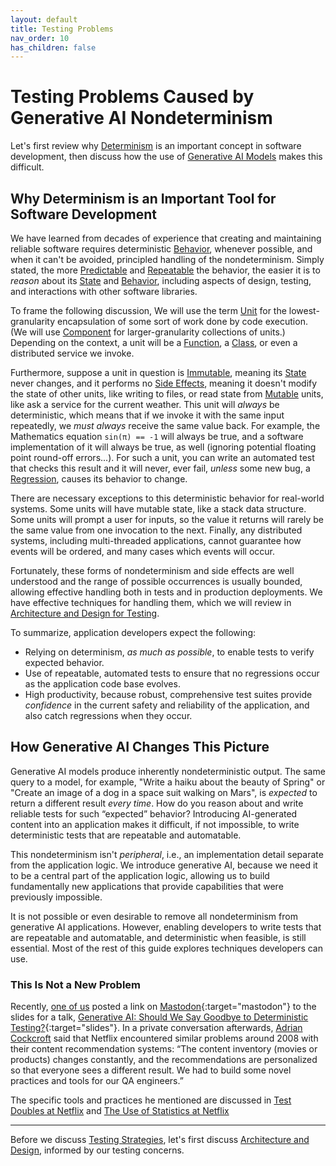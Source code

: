 ```yaml
---
layout: default
title: Testing Problems
nav_order: 10
has_children: false
---
```


# Testing Problems Caused by Generative AI Nondeterminism 

Let's first review why [Determinism]({{site.glossaryurl}}/#determinism) is an important concept in software development, then discuss how the use of [Generative AI Models]({{site.glossaryurl}}/#generative-ai-model) makes this difficult.

## Why Determinism is an Important Tool for Software Development

We have learned from decades of experience that creating and maintaining reliable software requires deterministic [Behavior]({{site.glossaryurl}}/#behavior), whenever possible, and when it can't be avoided, principled handling of the nondeterminism. Simply stated, the more [Predictable]({{site.glossaryurl}}/#predictable) and [Repeatable]({{site.glossaryurl}}/#repeatable) the behavior, the easier it is to _reason_ about its [State]({{site.glossaryurl}}/#state) and [Behavior]({{site.glossaryurl}}/#behavior), including aspects of design, testing, and interactions with other software libraries.

To frame the following discussion, We will use the term [Unit]({{site.glossaryurl}}/#unit) for the lowest-granularity encapsulation of some sort of work done by code execution. (We will use [Component]({{site.glossaryurl}}/#component) for larger-granularity collections of units.) Depending on the context, a unit will be a [Function]({{site.glossaryurl}}/#function), a [Class]({{site.glossaryurl}}/#class), or even a distributed service we invoke. 

Furthermore, suppose a unit in question is [Immutable]({{site.glossaryurl}}/#immutable), meaning its [State]({{site.glossaryurl}}/#state) never changes, and it performs no [Side Effects]({{site.glossaryurl}}/#side-effect), meaning it doesn't modify the state of other units, like writing to files, or read state from [Mutable]({{site.glossaryurl}}/#mutable) units, like ask a service for the current weather. This unit will _always_ be deterministic, which means that if we invoke it with the same input repeatedly, we _must always_ receive the same value back. For example, the Mathematics equation `sin(π) == -1` will always be true, and a software implementation of it will always be true, as well (ignoring potential floating point round-off errors...). For such a unit, you can write an automated test that checks this result and it will never, ever fail, _unless_ some new bug, a [Regression]({{site.glossaryurl}}/#regression), causes its behavior to change. 

There are necessary exceptions to this deterministic behavior for real-world systems. Some units will have mutable state, like a stack data structure. Some units will prompt a user for inputs, so the value it returns will rarely be the same value from one invocation to the next. Finally, any distributed systems, including multi-threaded applications, cannot guarantee how events will be ordered, and many cases which events will occur. 

Fortunately, these forms of nondeterminism and side effects are well understood and the range of possible occurrences is usually bounded, allowing effective handling both in tests and in production deployments. We have effective techniques for handling them, which we will review in [Architecture and Design for Testing]({{site.baseurl}}/architecture-design/).

To summarize, application developers expect the following:

* Relying on determinism, _as much as possible_, to enable tests to verify expected behavior.
* Use of repeatable, automated tests to ensure that no regressions occur as the application code base evolves.
* High productivity, because robust, comprehensive test suites provide _confidence_ in the current safety and reliability of the application, and also catch regressions when they occur.

## How Generative AI Changes This Picture

Generative AI models produce inherently nondeterministic output. The same query to a model, for example, "Write a haiku about the beauty of Spring" or "Create an image of a dog in a space suit walking on Mars", is _expected_ to return a different result _every time_. How do you reason about and write reliable tests for such &ldquo;expected&rdquo; behavior? Introducing AI-generated content into an application makes it difficult, if not impossible, to write deterministic tests that are repeatable and automatable. 

This nondeterminism isn't _peripheral_, i.e., an implementation detail separate from the application logic. We introduce generative AI, because we need it to be a central part of the application logic, allowing us to build fundamentally new applications that provide capabilities that were previously impossible.

It is not possible or even desirable to remove all nondeterminism from generative AI applications. However, enabling developers to write tests that are repeatable and automatable, and deterministic when feasible, is still essential. Most of the rest of this guide explores techniques developers can use.

### This Is Not a New Problem

Recently, [one of us]({{site.baseurl}}/references/#dean-wampler) posted a link on [Mastodon](https://discuss.systems/@deanwampler/113850433324825993){:target="mastodon"} to the slides for a talk, [Generative AI: Should We Say Goodbye to Deterministic Testing?](https://deanwampler.github.io/polyglotprogramming/papers/#Generative-AI-Should-We-Say-Goodbye-to-Deterministic-Testing){:target="slides"}. In a private conversation afterwards, [Adrian Cockcroft]({{site.baseurl}}/references/#adrian-cockcroft) said that Netflix encountered similar problems around 2008 with their content recommendation systems: &ldquo;The content inventory (movies or products) changes constantly, and the recommendations are personalized so that everyone sees a different result. We had to build some novel practices and tools for our QA engineers.&rdquo; 

The specific tools and practices he mentioned are discussed in [Test Doubles at Netflix]({{site.baseurl}}/architecture-design/coupling-cohesion/#test-doubles-at-netflix) and [The Use of Statistics at Netflix]({{site.baseurl}}/testing-strategies/statistical-tests/#the-use-of-statistics-at-netflix)

--- 

Before we discuss [Testing Strategies]({{site.baseurl}}/testing-strategies), let's first discuss [Architecture and Design]({{site.baseurl}}/architecture-design), informed by our testing concerns.
